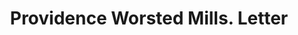 ---
doi: 10.7916/D8QV4ZP7
date_other: '1880'
date_other_textual: 1880-1889
form: correspondence
genre:
- Letters (correspondence)
name:
- Providence Worsted Mills
object_in_context_url: https://biggert.cul.columbia.edu/items/view/ave_biggert_01545
subject_hierarchical_geographic:
- Providence, Rhode Island, United States
subject_name:
- Providence Worsted Mills
title: Providence Worsted Mills. Letter
sort_title: Providence Worsted Mills. Letter
call_number: ave_biggert_01545
coordinates:
- 41.82361111111111,-71.42222222222223
pid: ave_biggert_01545
identifiers: ave_biggert_01545
permalink: /biggert/ave_biggert_01545/
layout: iiif-image-page
---